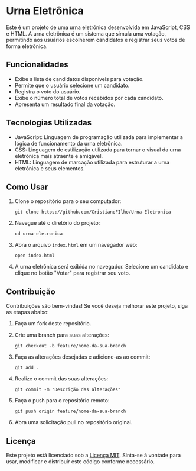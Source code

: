 # Urna Eletrônica

Este é um projeto de uma urna eletrônica desenvolvida em JavaScript, CSS e HTML. A urna eletrônica é um sistema que simula uma votação, permitindo aos usuários escolherem candidatos e registrar seus votos de forma eletrônica.

## Funcionalidades

- Exibe a lista de candidatos disponíveis para votação.
- Permite que o usuário selecione um candidato.
- Registra o voto do usuário.
- Exibe o número total de votos recebidos por cada candidato.
- Apresenta um resultado final da votação.

## Tecnologias Utilizadas

- JavaScript: Linguagem de programação utilizada para implementar a lógica de funcionamento da urna eletrônica.
- CSS: Linguagem de estilização utilizada para tornar o visual da urna eletrônica mais atraente e amigável.
- HTML: Linguagem de marcação utilizada para estruturar a urna eletrônica e seus elementos.

## Como Usar

1. Clone o repositório para o seu computador:

   ```
   git clone https://github.com/CristianoFIlho/Urna-Eletronica
   ```

2. Navegue até o diretório do projeto:

   ```
   cd urna-eletronica
   ```

3. Abra o arquivo `index.html` em um navegador web:

   ```
   open index.html
   ```

4. A urna eletrônica será exibida no navegador. Selecione um candidato e clique no botão "Votar" para registrar seu voto.

## Contribuição

Contribuições são bem-vindas! Se você deseja melhorar este projeto, siga as etapas abaixo:

1. Faça um fork deste repositório.
2. Crie uma branch para suas alterações:

   ```
   git checkout -b feature/nome-da-sua-branch
   ```

3. Faça as alterações desejadas e adicione-as ao commit:

   ```
   git add .
   ```

4. Realize o commit das suas alterações:

   ```
   git commit -m "Descrição das alterações"
   ```

5. Faça o push para o repositório remoto:

   ```
   git push origin feature/nome-da-sua-branch
   ```

6. Abra uma solicitação pull no repositório original.

## Licença

Este projeto está licenciado sob a [Licença MIT](LICENSE). Sinta-se à vontade para usar, modificar e distribuir este código conforme necessário.
